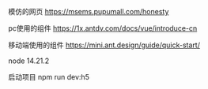 模仿的网页
https://msems.pupumall.com/honesty  

pc使用的组件
https://1x.antdv.com/docs/vue/introduce-cn

移动端使用的组件
https://mini.ant.design/guide/quick-start/

node
14.21.2


启动项目
npm run dev:h5  
